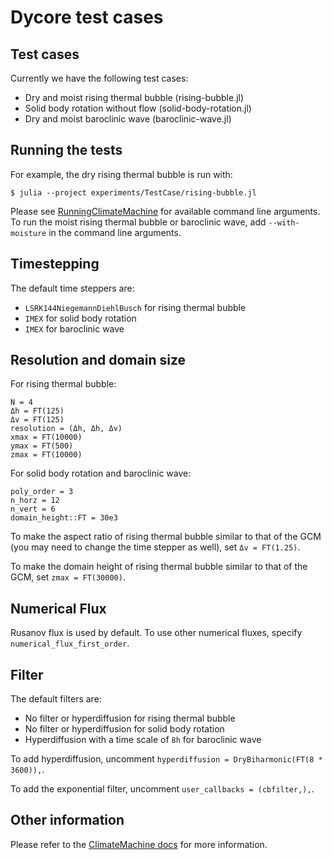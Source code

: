 # Dycore test cases

## Test cases
Currently we have the following test cases:
- Dry and moist rising thermal bubble (rising-bubble.jl)
- Solid body rotation without flow (solid-body-rotation.jl)
- Dry and moist baroclinic wave (baroclinic-wave.jl)

## Running the tests
For example, the dry rising thermal bubble is run with:
```
$ julia --project experiments/TestCase/rising-bubble.jl
``` 
Please see [RunningClimateMachine](https://clima.github.io/ClimateMachine.jl/latest/GettingStarted/RunningClimateMachine/)
for available command line arguments. To run the moist rising thermal bubble or baroclinic wave, add `--with-moisture`
in the command line arguments.

## Timestepping
The default time steppers are:
- `LSRK144NiegemannDiehlBusch` for rising thermal bubble
- `IMEX` for solid body rotation
- `IMEX` for baroclinic wave

## Resolution and domain size
For rising thermal bubble:
```
N = 4
Δh = FT(125)
Δv = FT(125)
resolution = (Δh, Δh, Δv)
xmax = FT(10000)
ymax = FT(500)
zmax = FT(10000)
```
For solid body rotation and baroclinic wave:
```
poly_order = 3
n_horz = 12
n_vert = 6
domain_height::FT = 30e3
```

To make the aspect ratio of rising thermal bubble similar to that of the GCM 
(you may need to change the time stepper as well), set `Δv = FT(1.25)`.

To make the domain height of rising thermal bubble similar to that of the GCM,
set `zmax = FT(30000)`.

## Numerical Flux
Rusanov flux is used by default. To use other numerical fluxes, specify `numerical_flux_first_order`.

## Filter
The default filters are:
- No filter or hyperdiffusion for rising thermal bubble
- No filter or hyperdiffusion for solid body rotation
- Hyperdiffusion with a time scale of `8h` for baroclinic wave

To add hyperdiffusion, uncomment `hyperdiffusion = DryBiharmonic(FT(8 * 3600)),`.

To add the exponential filter, uncomment `user_callbacks = (cbfilter,),`.

## Other information
Please refer to the [ClimateMachine docs](https://clima.github.io/ClimateMachine.jl/latest/)
for more information.
